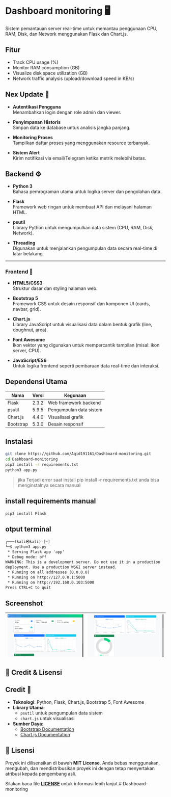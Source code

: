 # Dashboard monitoring 🖥️

Sistem pemantauan server real-time untuk memantau penggunaan CPU, RAM, Disk, dan Network menggunakan Flask dan Chart.js.

## Fitur 

- Track CPU usage (%)  
- Monitor RAM consumption (GB)  
- Visualize disk space utilization (GB)  
- Network traffic analysis (upload/download speed in KB/s)  



## Nex Update 🚀

- **Autentikasi Pengguna**  
   Menambahkan login dengan role admin dan viewer.

- **Penyimpanan Historis**  
   Simpan data ke database untuk analisis jangka panjang.

- **Monitoring Proses**  
   Tampilkan daftar proses yang menggunakan resource terbanyak.

- **Sistem Alert**  
   Kirim notifikasi via email/Telegram ketika metrik melebihi batas.


## Backend ⚙️
- **Python 3**  
   Bahasa pemrograman utama untuk logika server dan pengolahan data.

- **Flask**  
   Framework web ringan untuk membuat API dan melayani halaman HTML.

- **psutil**  
   Library Python untuk mengumpulkan data sistem (CPU, RAM, Disk, Network).

- **Threading**  
   Digunakan untuk menjalankan pengumpulan data secara real-time di latar belakang.

---

### Frontend 🎨
- **HTML5/CSS3**  
   Struktur dasar dan styling halaman web.

- **Bootstrap 5**  
   Framework CSS untuk desain responsif dan komponen UI (cards, navbar, grid).

- **Chart.js**  
   Library JavaScript untuk visualisasi data dalam bentuk grafik (line, doughnut, area).

- **Font Awesome**  
   Ikon vektor yang digunakan untuk mempercantik tampilan (misal: ikon server, CPU).

- **JavaScript/ES6**  
   Untuk logika frontend seperti pembaruan data real-time dan interaksi.

## Dependensi Utama
| Nama | Versi | Kegunaan |
|------|-------|----------|
| Flask | 2.3.2 | Web framework backend |
| psutil | 5.9.5 | Pengumpulan data sistem |
| Chart.js | 4.4.0 | Visualisasi grafik |
| Bootstrap | 5.3.0 | Desain responsif |


## Instalasi 
```bash
git clone https://github.com/Aqid191161/Dashboard-monitoring.git
cd Dashboard-monitoring
pip3 install -r requirements.txt
python3 app.py
```
> jika Terjadi error saat install pip install -r requirements.txt anda bisa menginstalnya secara manual

## install requirements manual 
```
pip3 install Flask
```


## otput terminal
```
┌───(kali㉿kali)-[~]
└─$ python3 app.py                  
 * Serving Flask app 'app'
 * Debug mode: off
WARNING: This is a development server. Do not use it in a production deployment. Use a production WSGI server instead.
 * Running on all addresses (0.0.0.0)
 * Running on http://127.0.0.1:5000
 * Running on http://192.168.0.103:5000
Press CTRL+C to quit

```

## Screenshot

| ![Gambar 1](image/1.png) | ![Gambar 2](image/2.png)|
|---|---|

## 🙌 Credit & Lisensi

## Credit 🙌

- **Teknologi**: Python, Flask, Chart.js, Bootstrap 5, Font Awesome
- **Library Utama**: 
  - `psutil` untuk pengumpulan data sistem
  - `chart.js` untuk visualisasi
- **Sumber Daya**:
  - [Bootstrap Documentation](https://getbootstrap.com/)
  - [Chart.js Documentation](https://www.chartjs.org/)


## 📄 Lisensi
Proyek ini dilisensikan di bawah **MIT License**. Anda bebas menggunakan, mengubah, dan mendistribusikan proyek ini dengan tetap menyertakan atribusi kepada pengembang asli.

Silakan baca file **[LICENSE](LICENSE)** untuk informasi lebih lanjut.# Dashboard-monitoring
